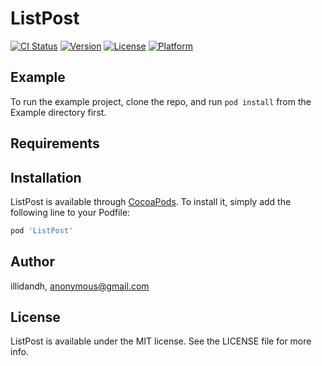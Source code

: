 # ListPost

[![CI Status](https://img.shields.io/travis/illidandh/ListPost.svg?style=flat)](https://travis-ci.org/illidandh/ListPost)
[![Version](https://img.shields.io/cocoapods/v/ListPost.svg?style=flat)](https://cocoapods.org/pods/ListPost)
[![License](https://img.shields.io/cocoapods/l/ListPost.svg?style=flat)](https://cocoapods.org/pods/ListPost)
[![Platform](https://img.shields.io/cocoapods/p/ListPost.svg?style=flat)](https://cocoapods.org/pods/ListPost)

## Example

To run the example project, clone the repo, and run `pod install` from the Example directory first.

## Requirements

## Installation

ListPost is available through [CocoaPods](https://cocoapods.org). To install
it, simply add the following line to your Podfile:

```ruby
pod 'ListPost'
```

## Author

illidandh, anonymous@gmail.com

## License

ListPost is available under the MIT license. See the LICENSE file for more info.
